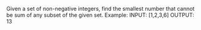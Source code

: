 Given a set of non-negative integers, find the smallest number that cannot be sum of any subset of the given set.
Example:
INPUT: [1,2,3,6]
OUTPUT: 13

